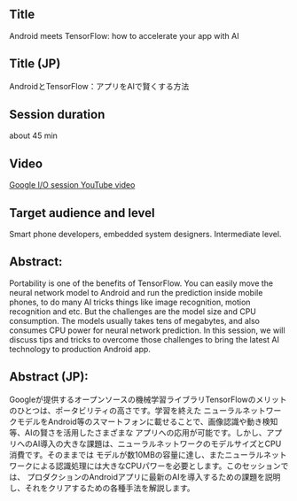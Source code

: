 
## Title

Android meets TensorFlow: how to accelerate your app with AI

## Title (JP)

AndroidとTensorFlow：アプリをAIで賢くする方法

## Session duration

about 45 min

## Video

[Google I/O session YouTube video](https://www.youtube.com/watch?v=25ISTLhz0ys)

## Target audience and level

Smart phone developers, embedded system designers. Intermediate level.

## Abstract: 

Portability is one of the benefits of TensorFlow. You can easily move the neural network model to Android 
and run the prediction inside mobile phones, to do many AI tricks things like image recognition, motion 
recognition and etc. But the challenges are the model size and CPU consumption. The models usually takes 
tens of megabytes, and also consumes CPU power for neural network prediction. In this session, we will 
discuss tips and tricks to overcome those challenges to bring the latest AI technology to production Android app.

## Abstract (JP):

Googleが提供するオープンソースの機械学習ライブラリTensorFlowのメリットのひとつは、ポータビリティの高さです。学習を終えた
ニューラルネットワークモデルをAndroid等のスマートフォンに載せることで、画像認識や動き検知等、AIの賢さを活用したさまざまな
アプリへの応用が可能です。しかし、アプリへのAI導入の大きな課題は、ニューラルネットワークのモデルサイズとCPU消費です。そのままでは
モデルが数10MBの容量に達し、またニューラルネットワークによる認識処理には大きなCPUパワーを必要とします。このセッションでは、
プロダクションのAndroidアプリに最新のAIを導入するための課題を説明し、それをクリアするための各種手法を解説します。

